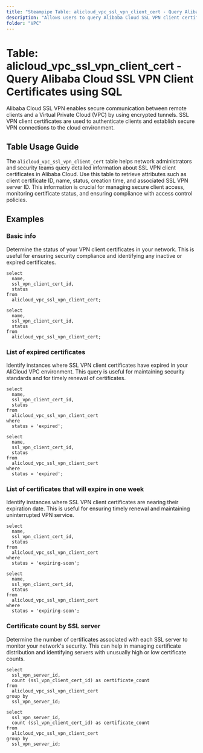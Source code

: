 ```yaml
---
title: "Steampipe Table: alicloud_vpc_ssl_vpn_client_cert - Query Alibaba Cloud SSL VPN Client Certificates using SQL"
description: "Allows users to query Alibaba Cloud SSL VPN client certificates, including certificate ID, name, status, creation time, and associated SSL VPN server."
folder: "VPC"
---
```


# Table: alicloud_vpc_ssl_vpn_client_cert - Query Alibaba Cloud SSL VPN Client Certificates using SQL

Alibaba Cloud SSL VPN enables secure communication between remote clients and a Virtual Private Cloud (VPC) by using encrypted tunnels. SSL VPN client certificates are used to authenticate clients and establish secure VPN connections to the cloud environment.

## Table Usage Guide

The `alicloud_vpc_ssl_vpn_client_cert` table helps network administrators and security teams query detailed information about SSL VPN client certificates in Alibaba Cloud. Use this table to retrieve attributes such as client certificate ID, name, status, creation time, and associated SSL VPN server ID. This information is crucial for managing secure client access, monitoring certificate status, and ensuring compliance with access control policies.

## Examples

### Basic info
Determine the status of your VPN client certificates in your network. This is useful for ensuring security compliance and identifying any inactive or expired certificates.

```sql+postgres
select
  name,
  ssl_vpn_client_cert_id,
  status
from
  alicloud_vpc_ssl_vpn_client_cert;
```

```sql+sqlite
select
  name,
  ssl_vpn_client_cert_id,
  status
from
  alicloud_vpc_ssl_vpn_client_cert;
```

### List of expired certificates
Identify instances where SSL VPN client certificates have expired in your AliCloud VPC environment. This query is useful for maintaining security standards and for timely renewal of certificates.

```sql+postgres
select
  name,
  ssl_vpn_client_cert_id,
  status
from
  alicloud_vpc_ssl_vpn_client_cert
where
  status = 'expired';
```

```sql+sqlite
select
  name,
  ssl_vpn_client_cert_id,
  status
from
  alicloud_vpc_ssl_vpn_client_cert
where
  status = 'expired';
```

### List of certificates that will expire in one week
Identify instances where SSL VPN client certificates are nearing their expiration date. This is useful for ensuring timely renewal and maintaining uninterrupted VPN service.

```sql+postgres
select
  name,
  ssl_vpn_client_cert_id,
  status
from
  alicloud_vpc_ssl_vpn_client_cert
where
  status = 'expiring-soon';
```

```sql+sqlite
select
  name,
  ssl_vpn_client_cert_id,
  status
from
  alicloud_vpc_ssl_vpn_client_cert
where
  status = 'expiring-soon';
```

### Certificate count by SSL server
Determine the number of certificates associated with each SSL server to monitor your network's security. This can help in managing certificate distribution and identifying servers with unusually high or low certificate counts.

```sql+postgres
select
  ssl_vpn_server_id,
  count (ssl_vpn_client_cert_id) as certificate_count
from
  alicloud_vpc_ssl_vpn_client_cert
group by
  ssl_vpn_server_id;
```

```sql+sqlite
select
  ssl_vpn_server_id,
  count (ssl_vpn_client_cert_id) as certificate_count
from
  alicloud_vpc_ssl_vpn_client_cert
group by
  ssl_vpn_server_id;
```